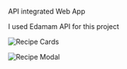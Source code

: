 API integrated Web App

I used Edamam API for this project

![Recipe Cards](https://github.com/dev-Jonathan/recipe-app/blob/main/screenshots/cards.png?raw=true)

![Recipe Modal](https://github.com/dev-Jonathan/recipe-app/blob/main/screenshots/modal.png?raw=true)

<!-- To run this locally, clone this repository then
follow the instructions below.

In the /server directory, create a env file then add
your **APP_ID** and **APP_KEY** (You can get these when you create application in Edamam). See image below for example

![Recipe Modal](https://github.com/dev-Jonathan/recipe-app/blob/main/screenshots/env.png?raw=true)

### `npm install`

after the dependencies are installed, run:

### `npm start`

or

### `node server.js`

After setting up the server, go to client directory and run:

### `npm install`

Wait until all dependecies are installed.
In the same directry, run the command:

### `npm start`

Enjoy!!! -->
